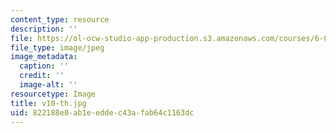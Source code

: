 ```yaml
---
content_type: resource
description: ''
file: https://ol-ocw-studio-app-production.s3.amazonaws.com/courses/6-004-computation-structures-spring-2017/822188e0ab1eeddec43afab64c1163dc_v10-th.jpg
file_type: image/jpeg
image_metadata:
  caption: ''
  credit: ''
  image-alt: ''
resourcetype: Image
title: v10-th.jpg
uid: 822188e0-ab1e-edde-c43a-fab64c1163dc
---
```


